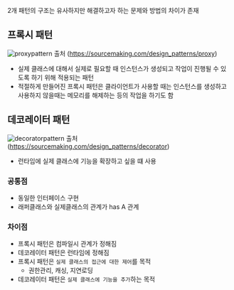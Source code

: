 2개 패턴의 구조는 유사하지만 해결하고자 하는 문제와 방법의 차이가 존재

## 프록시 패턴
![proxypattern](https://sourcemaking.com/files/v2/content/patterns/Proxy1-2x.png?id%3Dbcd2a8948748ab5606a6f4150a3fe01d)
출처 (https://sourcemaking.com/design_patterns/proxy)

- 실제 클래스에 대해서 실제로 필요할 때 인스턴스가 생성되고 작업이 진행될 수 있도록 하기 위해 적용되는 패턴
- 적절하게 만들어진 프록시 패턴은 클라이언트가 사용할 때는 인스턴스를 생성하고 사용하지 않을때는 메모리를 해제하는 등의 작업을 하기도 함

## 데코레이터 패턴
![decoratorpattern](https://sourcemaking.com/files/v2/content/patterns/Decorator__1-2x.png)
출처 (https://sourcemaking.com/design_patterns/decorator)

- 런타임에 실제 클래스에 기능을 확장하고 싶을 떄 사용

### 공통점
- 동일한 인터페이스 구현
- 래퍼클래스와 실제클래스의 관계가 has A 관계
### 차이점
- 프록시 패턴은 컴파일시 관계가 정해짐
- 데코레이터 패턴은 런타임에 정해짐
- 프록시 패턴은 `실제 클래스의 접근에 대한 제어`를 목적
    - 권한관리, 캐싱, 지연로딩
- 데코레이터 패턴은 `실제 클래스에 기능을 추가`하는 목적